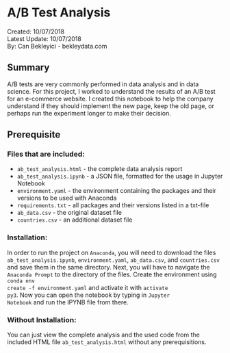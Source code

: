 # A/B Test Analysis
Created: 10/07/2018<br>
Latest Update: 10/07/2018<br>
By: Can Bekleyici - bekleydata.com<br>

## Summary
A/B tests are very commonly performed in data analysis and in data science. For this project, I worked to understand the results of an A/B test for an e-commerce website.  I created this notebook to help the company understand if they should implement the new page, keep the old page, or perhaps run the experiment longer to make their decision.

## Prerequisite
### Files that are included:
<ul><li><code>ab_test_analysis.html</code> - the complete data analysis report</li>
  <li><code>ab_test_analysis.ipynb</code> - a JSON file, formatted for the usage in Jupyter Notebook</li>
  <li><code>environment.yaml</code> - the environment containing the packages and their versions to be used with Anaconda</li>
  <li><code>requirements.txt</code> - all packages and their versions listed in a txt-file</li>
  <li><code>ab_data.csv</code> - the original dataset file</li>
  <li><code>countries.csv</code> - an additional dataset file</li></ul>

### Installation:
In order to run the project on <code>Anaconda</code>, you will need to download the files <code>ab_test_analysis.ipynb</code>, <code>environment.yaml</code>, <code>ab_data.csv</code>, and <code>countries.csv</code> and save them in the same directory. Next, you will have to navigate the <code>Anaconda Prompt</code> to the directory of the files. Create the environment using <code>conda env create -f environment.yaml</code> and activate it with <code>activate py3</code>. Now you can open the notebook by typing in <code>Jupyter Notebook</code> and run the IPYNB file from there.

### Without Installation:
You can just view the complete analysis and the used code from the included HTML file <code>ab_test_analysis.html</code> without any prerequisitions.
